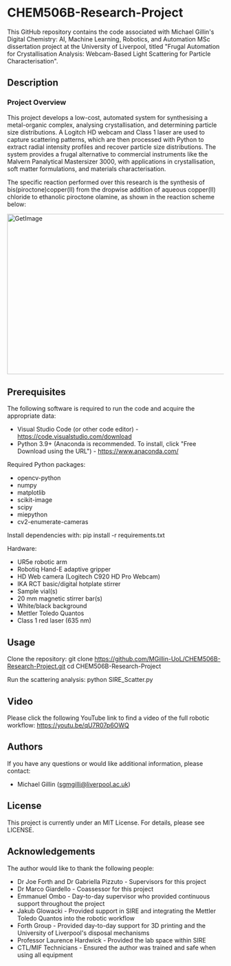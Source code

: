 # CHEM506B-Research-Project
This GitHub repository contains the code associated with Michael Gillin's Digital Chemistry: AI, Machine Learning, Robotics, and Automation MSc dissertation project at the University of Liverpool, titled "Frugal Automation for Crystallisation Analysis: Webcam-Based Light Scattering for Particle Characterisation".

## Description

### Project Overview

This project develops a low-cost, automated system for synthesising a metal-organic complex, analysing crystallisation, and determining particle size distributions. A Logitch HD webcam and Class 1 laser are used to capture scattering patterns, which are then processed with Python to extract radial intensity profiles and recover particle size distributions. The system provides a frugal alternative to commercial instruments like the Malvern Panalytical Mastersizer 3000, with applications in crystallisation, soft matter formulations, and materials characterisation.

The specific reaction performed over this research is the synthesis of bis(piroctone)copper(II) from the dropwise addition of aqueous copper(II) chloride to ethanolic piroctone olamine, as shown in the reaction scheme below:

<img width="1747" height="372" alt="GetImage" src="https://github.com/user-attachments/assets/69a06b24-7854-4cb2-82fe-fe51a903875f" />


## Prerequisites

The following software is required to run the code and acquire the appropriate data:

- Visual Studio Code (or other code editor) - https://code.visualstudio.com/download
- Python 3.9+ (Anaconda is recommended. To install, click "Free Download using the URL") - https://www.anaconda.com/

Required Python packages:
- opencv-python
- numpy
- matplotlib
- scikit-image
- scipy
- miepython
- cv2-enumerate-cameras

Install dependencies with:
pip install -r requirements.txt

Hardware:

- UR5e robotic arm
- Robotiq Hand-E adaptive gripper
- HD Web camera (Logitech C920 HD Pro Webcam)
- IKA RCT basic/digital hotplate stirrer
- Sample vial(s)
- 20 mm magnetic stirrer bar(s)
- White/black background
- Mettler Toledo Quantos
- Class 1 red laser (635 nm)

## Usage

Clone the repository:
git clone https://github.com/MGillin-UoL/CHEM506B-Research-Project.git
cd CHEM506B-Research-Project

Run the scattering analysis:
python SIRE_Scatter.py

## Video

Please click the following YouTube link to find a video of the full robotic workflow: https://youtu.be/qU7R07p6OWQ

## Authors
If you have any questions or would like additional information, please contact:
- Michael Gillin (sgmgilli@liverpool.ac.uk)

## License
This project is currently under an MIT License. For details, please see LICENSE.

## Acknowledgements
The author would like to thank the following people:
- Dr Joe Forth and Dr Gabriella Pizzuto - Supervisors for this project
- Dr Marco Giardello - Coassessor for this project
- Emmanuel Ombo - Day-to-day supervisor who provided continuous support throughout the project
- Jakub Glowacki - Provided support in SIRE and integrating the Mettler Toledo Quantos into the robotic workflow
- Forth Group - Provided day-to-day support for 3D printing and the University of Liverpool's disposal mechanisms
- Professor Laurence Hardwick - Provided the lab space within SIRE
- CTL/MIF Technicians - Ensured the author was trained and safe when using all equipment
